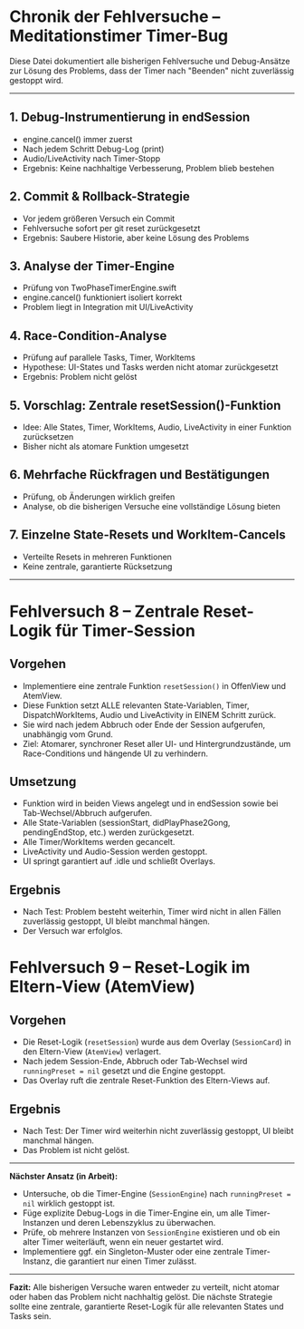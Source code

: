 # Chronik der Fehlversuche – Meditationstimer Timer-Bug

Diese Datei dokumentiert alle bisherigen Fehlversuche und Debug-Ansätze zur Lösung des Problems, dass der Timer nach "Beenden" nicht zuverlässig gestoppt wird.

---

## 1. Debug-Instrumentierung in endSession
- engine.cancel() immer zuerst
- Nach jedem Schritt Debug-Log (print)
- Audio/LiveActivity nach Timer-Stopp
- Ergebnis: Keine nachhaltige Verbesserung, Problem blieb bestehen

## 2. Commit & Rollback-Strategie
- Vor jedem größeren Versuch ein Commit
- Fehlversuche sofort per git reset zurückgesetzt
- Ergebnis: Saubere Historie, aber keine Lösung des Problems

## 3. Analyse der Timer-Engine
- Prüfung von TwoPhaseTimerEngine.swift
- engine.cancel() funktioniert isoliert korrekt
- Problem liegt in Integration mit UI/LiveActivity

## 4. Race-Condition-Analyse
- Prüfung auf parallele Tasks, Timer, WorkItems
- Hypothese: UI-States und Tasks werden nicht atomar zurückgesetzt
- Ergebnis: Problem nicht gelöst

## 5. Vorschlag: Zentrale resetSession()-Funktion
- Idee: Alle States, Timer, WorkItems, Audio, LiveActivity in einer Funktion zurücksetzen
- Bisher nicht als atomare Funktion umgesetzt

## 6. Mehrfache Rückfragen und Bestätigungen
- Prüfung, ob Änderungen wirklich greifen
- Analyse, ob die bisherigen Versuche eine vollständige Lösung bieten

## 7. Einzelne State-Resets und WorkItem-Cancels
- Verteilte Resets in mehreren Funktionen
- Keine zentrale, garantierte Rücksetzung

---

# Fehlversuch 8 – Zentrale Reset-Logik für Timer-Session

## Vorgehen
- Implementiere eine zentrale Funktion `resetSession()` in OffenView und AtemView.
- Diese Funktion setzt ALLE relevanten State-Variablen, Timer, DispatchWorkItems, Audio und LiveActivity in EINEM Schritt zurück.
- Sie wird nach jedem Abbruch oder Ende der Session aufgerufen, unabhängig vom Grund.
- Ziel: Atomarer, synchroner Reset aller UI- und Hintergrundzustände, um Race-Conditions und hängende UI zu verhindern.

## Umsetzung
- Funktion wird in beiden Views angelegt und in endSession sowie bei Tab-Wechsel/Abbruch aufgerufen.
- Alle State-Variablen (sessionStart, didPlayPhase2Gong, pendingEndStop, etc.) werden zurückgesetzt.
- Alle Timer/WorkItems werden gecancelt.
- LiveActivity und Audio-Session werden gestoppt.
- UI springt garantiert auf .idle und schließt Overlays.

## Ergebnis
- Nach Test: Problem besteht weiterhin, Timer wird nicht in allen Fällen zuverlässig gestoppt, UI bleibt manchmal hängen.
- Der Versuch war erfolglos.

# Fehlversuch 9 – Reset-Logik im Eltern-View (AtemView)

## Vorgehen
- Die Reset-Logik (`resetSession`) wurde aus dem Overlay (`SessionCard`) in den Eltern-View (`AtemView`) verlagert.
- Nach jedem Session-Ende, Abbruch oder Tab-Wechsel wird `runningPreset = nil` gesetzt und die Engine gestoppt.
- Das Overlay ruft die zentrale Reset-Funktion des Eltern-Views auf.

## Ergebnis
- Nach Test: Der Timer wird weiterhin nicht zuverlässig gestoppt, UI bleibt manchmal hängen.
- Das Problem ist nicht gelöst.

---

**Nächster Ansatz (in Arbeit):**
- Untersuche, ob die Timer-Engine (`SessionEngine`) nach `runningPreset = nil` wirklich gestoppt ist.
- Füge explizite Debug-Logs in die Timer-Engine ein, um alle Timer-Instanzen und deren Lebenszyklus zu überwachen.
- Prüfe, ob mehrere Instanzen von `SessionEngine` existieren und ob ein alter Timer weiterläuft, wenn ein neuer gestartet wird.
- Implementiere ggf. ein Singleton-Muster oder eine zentrale Timer-Instanz, die garantiert nur einen Timer zulässt.


---

**Fazit:**
Alle bisherigen Versuche waren entweder zu verteilt, nicht atomar oder haben das Problem nicht nachhaltig gelöst. Die nächste Strategie sollte eine zentrale, garantierte Reset-Logik für alle relevanten States und Tasks sein.

